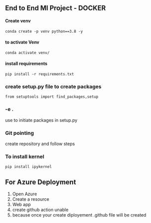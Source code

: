 ## End to End Ml Project - DOCKER

#### Create venv
```
conda create -p venv python==3.8 -y  
```

#### to activate Venv
```
conda activate venv/
```

#### install requirements
```
pip install -r requirements.txt
```

### create setup.py file to create packages 

````
from setuptools import find_packages,setup
````

### -e . 
use to initiate packages in setup.py


### Git pointing

create repository and follow steps

### To install kernel
````
pip install ipykernel
````

## For Azure Deployment
1. Open Azure
2. Create a resource
3. Web app
4. create github action unable
5. because once your create diployement .github file will be created




